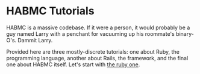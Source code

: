 # HABMC Tutorials
HABMC is a massive codebase.
If it were a person, it would probably be a guy named Larry with a penchant for vacuuming up his roommate's binary-O's. 
Dammit Larry.

Provided here are three mostly-discrete tutorials: one about Ruby, the programming language, another about Rails, the framework, and the final one about HABMC itself.
Let's start with [the ruby one](ruby/ruby-01.md).